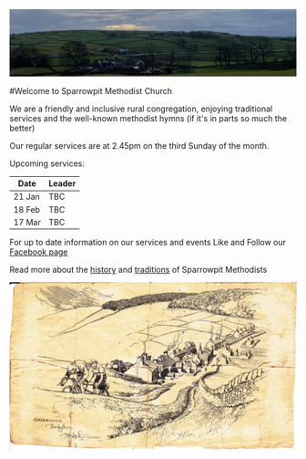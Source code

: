 ![View from Sprrowpit to Barmoor](images/SparrowpitView.jpeg)

#Welcome to Sparrowpit Methodist Church

We are a friendly and inclusive rural congregation, enjoying traditional services and the well-known methodist hymns (if it's in parts so much the better)

Our regular services are at 2.45pm on the third Sunday of the month.

Upcoming services:

| Date | Leader |
|------|--------|
| 21 Jan | TBC |
| 18 Feb | TBC |
| 17 Mar | TBC |

For up to date information on our services and events Like and Follow our [Facebook page](https://www.facebook.com/SparrowpitMethodist)

Read more about the [history](history.md) and [traditions](traditions.md) of Sparrowpit Methodists

![Sparrowpit Drawing](images/Drawing%20.jpg)